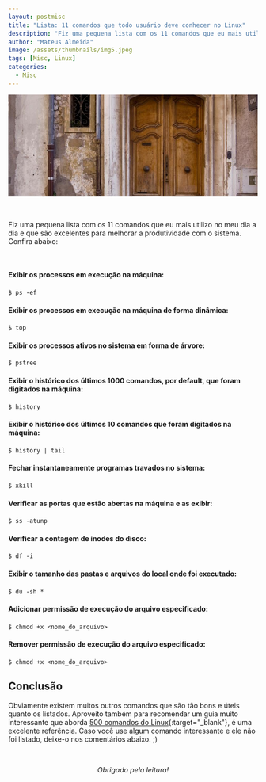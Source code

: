 ```yaml
---
layout: postmisc
title: "Lista: 11 comandos que todo usuário deve conhecer no Linux"
description: "Fiz uma pequena lista com os 11 comandos que eu mais utilizo no meu dia a dia e que são excelentes para melhorar a produtividade com o sistema..."
author: "Mateus Almeida"
image: /assets/thumbnails/img5.jpeg
tags: [Misc, Linux]
categories:
  - Misc
---
```


![Book](/assets/thumbnails/img5.jpeg)

<br>

Fiz uma pequena lista com os 11 comandos que eu mais utilizo no meu dia a dia e que são excelentes para melhorar a produtividade com o sistema. Confira abaixo:

<br>

#### Exibir os processos em execução na máquina:
```
$ ps -ef
```

#### Exibir os processos em execução na máquina de forma dinâmica:
```
$ top
```

#### Exibir os processos ativos no sistema em forma de árvore:
```
$ pstree
```

#### Exibir o histórico dos últimos 1000 comandos, por default, que foram digitados na máquina:
```
$ history
```

#### Exibir o histórico dos últimos 10 comandos que foram digitados na máquina:
```
$ history | tail
```

#### Fechar instantaneamente programas travados no sistema:
```
$ xkill
```

#### Verificar as portas que estão abertas na máquina e as exibir:
```
$ ss -atunp
```

#### Verificar a contagem de inodes do disco:
```
$ df -i
```

#### Exibir o tamanho das pastas e arquivos do local onde foi executado:
```
$ du -sh *
```

#### Adicionar permissão de execução do arquivo especificado:
```
$ chmod +x <nome_do_arquivo>
```

#### Remover permissão de execução do arquivo especificado:
```
$ chmod +x <nome_do_arquivo>
```

## Conclusão

Obviamente existem muitos outros comandos que são tão bons e úteis quanto os listados. Aproveito também para recomendar um guia muito interessante que aborda [500 comandos do Linux](https://www.linuxpro.com.br/dl/guia_500_comandos_Linux.pdf){:target="_blank"}, é uma excelente referência. Caso você use algum comando interessante e ele não foi listado, deixe-o nos comentários abaixo. ;)

<br><center><i>Obrigado pela leitura!</i></center>